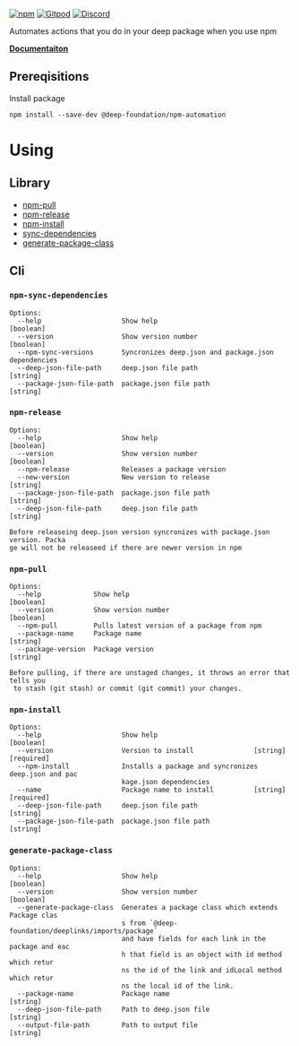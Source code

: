 [![npm](https://img.shields.io/npm/v/@deep-foundation/npm-automation.svg)](https://www.npmjs.com/package/@deep-foundation/npm-automation)
[![Gitpod](https://img.shields.io/badge/Gitpod-ready--to--code-blue?logo=gitpod)](https://gitpod.io/#https://github.com/deep-foundation/npm-automation) 
[![Discord](https://badgen.net/badge/icon/discord?icon=discord&label&color=purple)](https://discord.gg/deep-foundation)

Automates actions that you do in your deep package when you use npm

[**Documentaiton**](https://deep-foundation.github.io/npm-automation/)

## Prereqisitions
Install package
```
npm install --save-dev @deep-foundation/npm-automation
```
# Using
## Library
- [npm-pull](https://deep-foundation.github.io/npm-automation/functions/npmPull.html)
- [npm-release](https://deep-foundation.github.io/npm-automation/functions/npmRelease.html)
- [npm-install](https://deep-foundation.github.io/npm-automation/functions/npmInstall.html)
- [sync-dependencies](https://deep-foundation.github.io/npm-automation/functions/syncDependencies.html)
- [generate-package-class](https://deep-foundation.github.io/npm-automation/functions/generatePackageClass.html)

<!-- Do not remove these comments. They are used for automated generation -->
<!-- CLI_HELP_START -->
## Cli

### `npm-sync-dependencies`
```
Options:
  --help                    Show help                                  [boolean]
  --version                 Show version number                        [boolean]
  --npm-sync-versions       Syncronizes deep.json and package.json dependencies
  --deep-json-file-path     deep.json file path                         [string]
  --package-json-file-path  package.json file path                      [string]
```

### `npm-release`
```
Options:
  --help                    Show help                                  [boolean]
  --version                 Show version number                        [boolean]
  --npm-release             Releases a package version
  --new-version             New version to release                      [string]
  --package-json-file-path  package.json file path                      [string]
  --deep-json-file-path     deep.json file path                         [string]

Before releaseing deep.json version syncronizes with package.json version. Packa
ge will not be releaseed if there are newer version in npm
```

### `npm-pull`
```
Options:
  --help             Show help                                         [boolean]
  --version          Show version number                               [boolean]
  --npm-pull         Pulls latest version of a package from npm
  --package-name     Package name                                       [string]
  --package-version  Package version                                    [string]

Before pulling, if there are unstaged changes, it throws an error that tells you
 to stash (git stash) or commit (git commit) your changes.
```

### `npm-install`
```
Options:
  --help                    Show help                                  [boolean]
  --version                 Version to install               [string] [required]
  --npm-install             Installs a package and syncronizes deep.json and pac
                            kage.json dependencies
  --name                    Package name to install          [string] [required]
  --deep-json-file-path     deep.json file path                         [string]
  --package-json-file-path  package.json file path                      [string]
```

### `generate-package-class`
```
Options:
  --help                    Show help                                  [boolean]
  --version                 Show version number                        [boolean]
  --generate-package-class  Generates a package class which extends Package clas
                            s from `@deep-foundation/deeplinks/imports/package`
                            and have fields for each link in the package and eac
                            h that field is an object with id method which retur
                            ns the id of the link and idLocal method which retur
                            ns the local id of the link.
  --package-name            Package name                                [string]
  --deep-json-file-path     Path to deep.json file                      [string]
  --output-file-path        Path to output file                         [string]
```
<!-- CLI_HELP_END -->